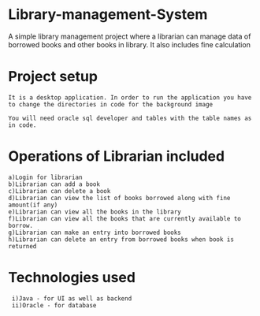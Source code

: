 # Library-management-System
A simple library management project where a librarian can manage data of borrowed books and other books in library. It also includes fine calculation
# Project setup
    It is a desktop application. In order to run the application you have to change the directories in code for the background image

    You will need oracle sql developer and tables with the table names as in code.
    
# Operations of Librarian included
    a)Login for librarian
    b)Librarian can add a book
    c)Librarian can delete a book
    d)Librarian can view the list of books borrowed along with fine amount(if any)
    e)Librarian can view all the books in the library
    f)Librarian can view all the books that are currently available to borrow.
    g)Librarian can make an entry into borrowed books
    h)Librarian can delete an entry from borrowed books when book is returned

# Technologies used
     i)Java - for UI as well as backend
     ii)Oracle - for database
